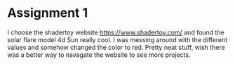 # Assignment 1
I choose the shadertoy website https://www.shadertoy.com/ and found the solar flare model 4d Sun really cool. I was messing around 
with the different values and somehow changed the color to red. Pretty neat stuff, wish there was a better way to navagate the website to see more projects.
